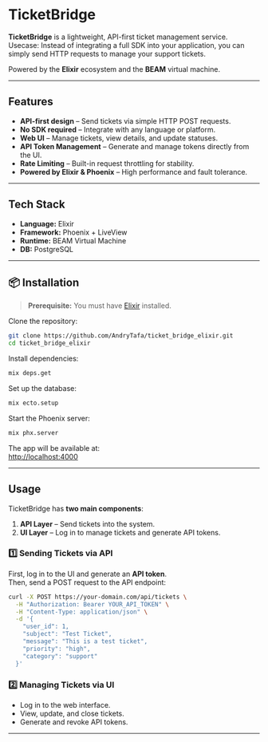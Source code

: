 # TicketBridge

**TicketBridge** is a lightweight, API-first ticket management service.  
Usecase: Instead of integrating a full SDK into your application, you can simply send
HTTP requests to manage your support tickets.  

Powered by the **Elixir** ecosystem and the **BEAM** virtual machine.

---

## Features

- **API-first design** – Send tickets via simple HTTP POST requests.
- **No SDK required** – Integrate with any language or platform.
- **Web UI** – Manage tickets, view details, and update statuses.
- **API Token Management** – Generate and manage tokens directly from the UI.
- **Rate Limiting** – Built-in request throttling for stability.
- **Powered by Elixir & Phoenix** – High performance and fault tolerance.

---

## Tech Stack

- **Language:** Elixir
- **Framework:** Phoenix + LiveView
- **Runtime:** BEAM Virtual Machine
- **DB:** PostgreSQL

---

## 📦 Installation

> **Prerequisite:** You must have [Elixir](https://elixir-lang.org/install.html)
> installed.

Clone the repository:

```bash
git clone https://github.com/AndryTafa/ticket_bridge_elixir.git
cd ticket_bridge_elixir
```

Install dependencies:

```bash
mix deps.get
```

Set up the database:

```bash
mix ecto.setup
```

Start the Phoenix server:

```bash
mix phx.server
```

The app will be available at:  
[http://localhost:4000](http://localhost:4000)

---

##  Usage

TicketBridge has **two main components**:

1. **API Layer** – Send tickets into the system.
2. **UI Layer** – Log in to manage tickets and generate API tokens.

### 1️⃣ Sending Tickets via API

First, log in to the UI and generate an **API token**.  
Then, send a POST request to the API endpoint:

```bash
curl -X POST https://your-domain.com/api/tickets \
  -H "Authorization: Bearer YOUR_API_TOKEN" \
  -H "Content-Type: application/json" \
  -d '{
    "user_id": 1,
    "subject": "Test Ticket",
    "message": "This is a test ticket",
    "priority": "high",
    "category": "support"
  }'
```

### 2️⃣ Managing Tickets via UI

- Log in to the web interface.
- View, update, and close tickets.
- Generate and revoke API tokens.

---


